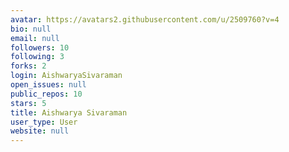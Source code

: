 ```yaml
---
avatar: https://avatars2.githubusercontent.com/u/2509760?v=4
bio: null
email: null
followers: 10
following: 3
forks: 2
login: AishwaryaSivaraman
open_issues: null
public_repos: 10
stars: 5
title: Aishwarya Sivaraman
user_type: User
website: null
---
```

